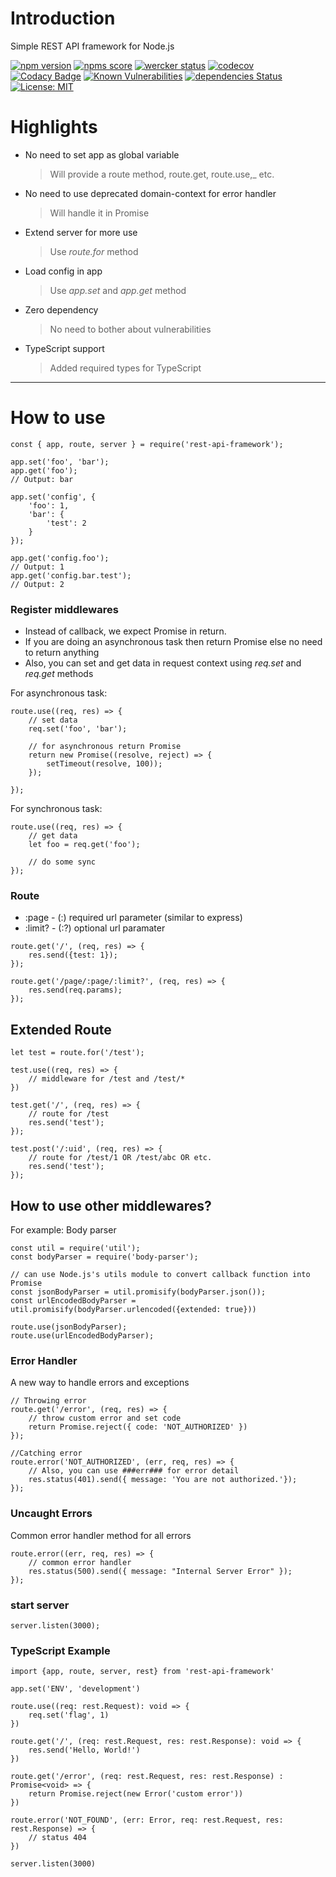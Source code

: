 # Introduction
Simple REST API framework for Node.js

[![npm version](https://img.shields.io/npm/v/rest-api-framework.svg)](https://www.npmjs.com/package/rest-api-framework)
[![npms score](https://badges.npms.io/rest-api-framework.svg)](https://npms.io/search?q=rest-api-framework)
[![wercker status](https://app.wercker.com/status/954921c2dd16f079ab64a7abbb9e3e1f/s/master "wercker status")](https://app.wercker.com/project/byKey/954921c2dd16f079ab64a7abbb9e3e1f)
[![codecov](https://codecov.io/gh/roshangade/rest-api-framework/branch/master/graph/badge.svg)](https://codecov.io/gh/roshangade/rest-api-framework)
[![Codacy Badge](https://api.codacy.com/project/badge/Grade/336e8b4ad77f483ab57cd8112006de87)](https://app.codacy.com/app/roshangade/rest-api-framework?utm_source=github.com&utm_medium=referral&utm_content=roshangade/rest-api-framework&utm_campaign=Badge_Grade_Dashboard)
[![Known Vulnerabilities](https://snyk.io//test/github/roshangade/rest-api-framework/badge.svg?targetFile=package.json)](https://snyk.io//test/github/roshangade/rest-api-framework?targetFile=package.json)
[![dependencies Status](https://david-dm.org/roshangade/rest-api-framework/status.svg)](https://david-dm.org/roshangade/rest-api-framework)
[![License: MIT](https://img.shields.io/badge/License-MIT-brightgreen.svg)](https://opensource.org/licenses/MIT)
<!--[![CII Best Practices](https://bestpractices.coreinfrastructure.org/projects/3143/badge)](https://bestpractices.coreinfrastructure.org/projects/3143)-->

# Highlights

- No need to set app as global variable
  > Will provide a route method, route.get, route.use,_ etc.
- No need to use deprecated domain-context for error handler
  > Will handle it in Promise
- Extend server for more use
  > Use _route.for_ method
- Load config in app
  > Use _app.set_ and _app.get_ method
- Zero dependency 
  > No need to bother about vulnerabilities
- TypeScript support
  > Added required types for TypeScript
***
# How to use
```
const { app, route, server } = require('rest-api-framework');

app.set('foo', 'bar');
app.get('foo');
// Output: bar

app.set('config', {
    'foo': 1,
    'bar': {
        'test': 2
    }
});

app.get('config.foo'); 
// Output: 1
app.get('config.bar.test');
// Output: 2

```

### Register middlewares
- Instead of callback, we expect Promise in return.
- If you are doing an asynchronous task then return Promise else no need to return anything
- Also, you can set and get data in request context using _req.set_ and _req.get_ methods

For asynchronous task:
```
route.use((req, res) => {
    // set data
    req.set('foo', 'bar');
    
    // for asynchronous return Promise
    return new Promise((resolve, reject) => {
        setTimeout(resolve, 100));
    });
    
});
```

For synchronous task:
```
route.use((req, res) => {
    // get data
    let foo = req.get('foo');
    
    // do some sync
});
```

### Route
- :page - (:) required url parameter (similar to express)
- :limit? - (:?) optional url paramater
```
route.get('/', (req, res) => {
    res.send({test: 1});
});

route.get('/page/:page/:limit?', (req, res) => {
    res.send(req.params);
});
```

## Extended Route
```
let test = route.for('/test');

test.use((req, res) => {
    // middleware for /test and /test/*
})

test.get('/', (req, res) => {
    // route for /test
    res.send('test');
});

test.post('/:uid', (req, res) => {
    // route for /test/1 OR /test/abc OR etc.
    res.send('test');
});
```

## How to use other middlewares?
For example: Body parser
```
const util = require('util');
const bodyParser = require('body-parser');

// can use Node.js's utils module to convert callback function into Promise
const jsonBodyParser = util.promisify(bodyParser.json());
const urlEncodedBodyParser = util.promisify(bodyParser.urlencoded({extended: true}))

route.use(jsonBodyParser);
route.use(urlEncodedBodyParser);
```

### Error Handler
A new way to handle errors and exceptions
```
// Throwing error
route.get('/error', (req, res) => {
    // throw custom error and set code
    return Promise.reject({ code: 'NOT_AUTHORIZED' })
});

//Catching error
route.error('NOT_AUTHORIZED', (err, req, res) => {
    // Also, you can use ###err### for error detail
    res.status(401).send({ message: 'You are not authorized.'});
});
```

### Uncaught Errors
Common error handler method for all errors
```
route.error((err, req, res) => {
    // common error handler
    res.status(500).send({ message: "Internal Server Error" });
});
```

### start server
```
server.listen(3000);
```

### TypeScript Example
```
import {app, route, server, rest} from 'rest-api-framework'

app.set('ENV', 'development')

route.use((req: rest.Request): void => {
    req.set('flag', 1)
})

route.get('/', (req: rest.Request, res: rest.Response): void => {
    res.send('Hello, World!')
})

route.get('/error', (req: rest.Request, res: rest.Response) : Promise<void> => {
    return Promise.reject(new Error('custom error'))
})

route.error('NOT_FOUND', (err: Error, req: rest.Request, res: rest.Response) => {
    // status 404
})

server.listen(3000)
```
